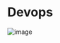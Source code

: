 # Devops

![image](https://github.com/vnukala84/Devops/assets/58973932/e571580b-1f2b-4889-be78-f99aa426fe44)
